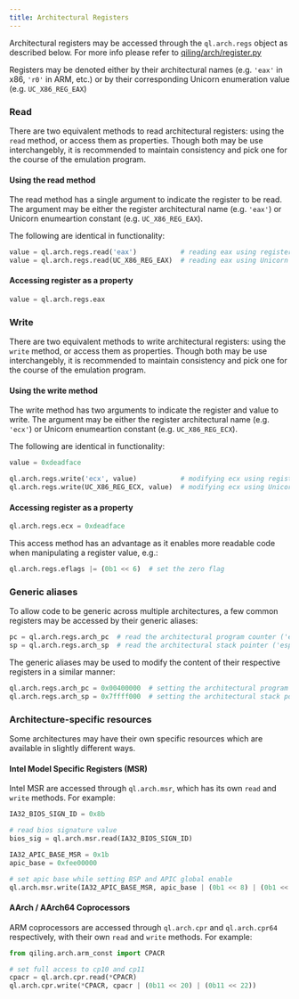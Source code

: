 ```yaml
---
title: Architectural Registers
---
```


Architectural registers may be accessed through the `ql.arch.regs` object as described below. For more info please refer to [qiling/arch/register.py](https://github.com/qilingframework/qiling/blob/master/qiling/arch/register.py)

Registers may be denoted either by their architectural names (e.g. `'eax'` in x86, `'r0'` in ARM, etc.) or by their corresponding Unicorn enumeration value (e.g. `UC_X86_REG_EAX`)

### Read
There are two equivalent methods to read architectural registers: using the `read` method, or access them as properties. Though both may be use interchangebly, it is recommended to maintain consistency and pick one for the course of the emulation program.

#### Using the read method
The read method has a single argument to indicate the register to be read. The argument may be either the register architectural name (e.g. `'eax'`) or Unicorn enumeartion constant (e.g. `UC_X86_REG_EAX`).

The following are identical in functionality:
```python
value = ql.arch.regs.read('eax')           # reading eax using register architectural name
value = ql.arch.regs.read(UC_X86_REG_EAX)  # reading eax using Unicorn enumeration constant
```

#### Accessing register as a property
```python
value = ql.arch.regs.eax
```

### Write
There are two equivalent methods to write architectural registers: using the `write` method, or access them as properties. Though both may be use interchangebly, it is recommended to maintain consistency and pick one for the course of the emulation program.

#### Using the write method
The write method has two arguments to indicate the register and value to write. The argument may be either the register architectural name (e.g. `'ecx'`) or Unicorn enumeartion constant (e.g. `UC_X86_REG_ECX`).

The following are identical in functionality:
```python
value = 0xdeadface

ql.arch.regs.write('ecx', value)           # modifying ecx using register architectural name
ql.arch.regs.write(UC_X86_REG_ECX, value)  # modifying ecx using Unicorn enumeration constant
```

#### Accessing register as a property
```python
ql.arch.regs.ecx = 0xdeadface
```

This access method has an advantage as it enables more readable code when manipulating a register value, e.g.:
```python
ql.arch.regs.eflags |= (0b1 << 6)  # set the zero flag
```

### Generic aliases
To allow code to be generic across multiple architectures, a few common registers may be accessed by their generic aliases:

```python
pc = ql.arch.regs.arch_pc  # read the architectural program counter ('eip' on x86, 'pc' on ARM, etc.)
sp = ql.arch.regs.arch_sp  # read the architectural stack pointer ('esp' on x86, 'sp' on ARM, etc.)
```

The generic aliases may be used to modify the content of their respective registers in a similar manner:

```python
ql.arch.regs.arch_pc = 0x00400000  # setting the architectural program counter
ql.arch.regs.arch_sp = 0x7ffff000  # setting the architectural stack pointer
```

### Architecture-specific resources
Some architectures may have their own specific resources which are available in slightly different ways.

#### Intel Model Specific Registers (MSR)
Intel MSR are accessed through `ql.arch.msr`, which has its own `read` and `write` methods. For example:

```python
IA32_BIOS_SIGN_ID = 0x8b

# read bios signature value
bios_sig = ql.arch.msr.read(IA32_BIOS_SIGN_ID)
```

```python
IA32_APIC_BASE_MSR = 0x1b
apic_base = 0xfee00000

# set apic base while setting BSP and APIC global enable
ql.arch.msr.write(IA32_APIC_BASE_MSR, apic_base | (0b1 << 8) | (0b1 << 11))
```

#### AArch / AArch64 Coprocessors
ARM coprocessors are accessed through `ql.arch.cpr` and `ql.arch.cpr64` respectively, with their own `read` and `write` methods. For example:

```python
from qiling.arch.arm_const import CPACR

# set full access to cp10 and cp11
cpacr = ql.arch.cpr.read(*CPACR)
ql.arch.cpr.write(*CPACR, cpacr | (0b11 << 20) | (0b11 << 22))
```
